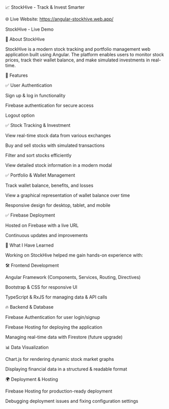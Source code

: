 📈 StockHive - Track & Invest Smarter

🌐 Live Website: https://angular-stockhive.web.app/

StockHive - Live Demo

📌 About StockHive

StockHive is a modern stock tracking and portfolio management web application built using Angular. The platform enables users to monitor stock prices, track their wallet balance, and make simulated investments in real-time.

🚀 Features

✅ User Authentication

Sign up & log in functionality

Firebase authentication for secure access

Logout option

✅ Stock Tracking & Investment

View real-time stock data from various exchanges

Buy and sell stocks with simulated transactions

Filter and sort stocks efficiently

View detailed stock information in a modern modal

✅ Portfolio & Wallet Management

Track wallet balance, benefits, and losses

View a graphical representation of wallet balance over time

Responsive design for desktop, tablet, and mobile

✅ Firebase Deployment

Hosted on Firebase with a live URL

Continuous updates and improvements

🎯 What I Have Learned

Working on StockHive helped me gain hands-on experience with:

🛠 Frontend Development

Angular Framework (Components, Services, Routing, Directives)

Bootstrap & CSS for responsive UI

TypeScript & RxJS for managing data & API calls

🔥 Backend & Database

Firebase Authentication for user login/signup

Firebase Hosting for deploying the application

Managing real-time data with Firestore (future upgrade)

📊 Data Visualization

Chart.js for rendering dynamic stock market graphs

Displaying financial data in a structured & readable format

🌍 Deployment & Hosting

Firebase Hosting for production-ready deployment

Debugging deployment issues and fixing configuration settings
